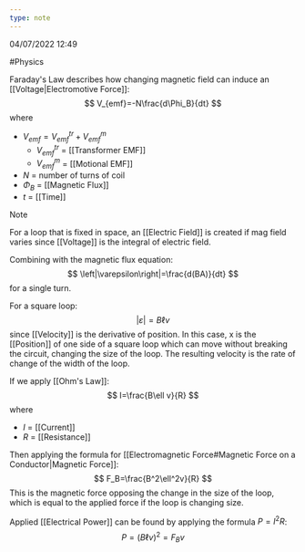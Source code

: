 ```yaml
---
type: note
---
```

04/07/2022 12:49

  #Physics 

Faraday's Law describes how changing magnetic field can induce an [[Voltage|Electromotive Force]]:
$$
V_{emf}=-N\frac{d\Phi_B}{dt}
$$
where
- $V_{emf}=V_{emf}^{tr}+V_{emf}^m$ 
	- $V_{emf}^{tr}$ = [[Transformer EMF]]
	- $V_{emf}^m$ = [[Motional EMF]]
- $N$ = number of turns of coil
- $\Phi_B$ = [[Magnetic Flux]]
- $t$ = [[Time]]

>[!note]
>For a loop that is fixed in space, an [[Electric Field]] is created if mag field varies since [[Voltage]] is the integral of electric field.

Combining with the magnetic flux equation:
$$
\left|\varepsilon\right|=\frac{d(BA)}{dt}
$$
for a single turn.

For a square loop:
$$
\left|\varepsilon\right|=B\ell v
$$
since [[Velocity]] is the derivative of position. In this case, x is the [[Position]] of one side of a square loop which can move without breaking the circuit, changing the size of the loop. The resulting velocity is the rate of change of the width of the loop.

If we apply [[Ohm's Law]]:
$$
I=\frac{B\ell v}{R}
$$
where
- $I$ = [[Current]]
- $R$ = [[Resistance]]

Then applying the formula for [[Electromagnetic Force#Magnetic Force on a Conductor|Magnetic Force]]:
$$
F_B=\frac{B^2\ell^2v}{R}
$$
This is the magnetic force opposing the change in the size of the loop, which is equal to the applied force if the loop is changing size.

Applied [[Electrical Power]] can be found by applying the formula $P=I^2R$:
$$
P=(B\ell v)^2=F_Bv
$$

